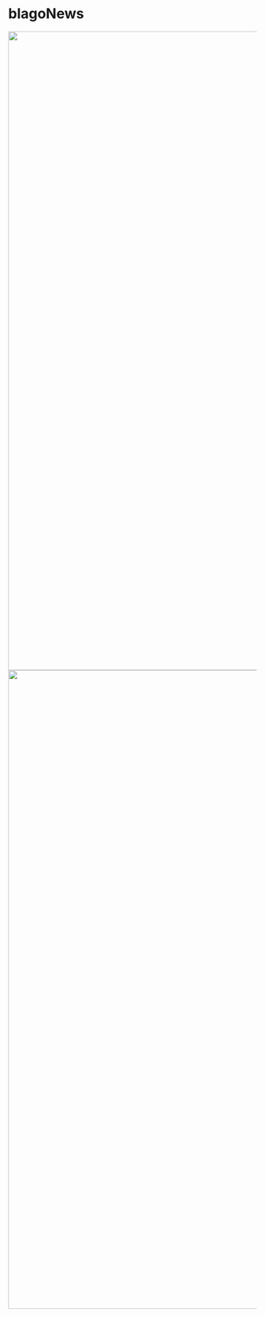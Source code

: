 # blagoNews

<div>
<img src="https://user-images.githubusercontent.com/63070070/197486912-4a1a38bd-1111-443c-9a79-9ac9cf7fc95b.png"  height="1296" width="600"/>
<img src="https://user-images.githubusercontent.com/63070070/197486925-04d594a1-dc0a-4d86-96c5-41dae757a599.png"  height="1296" width="600"/>
</div>

